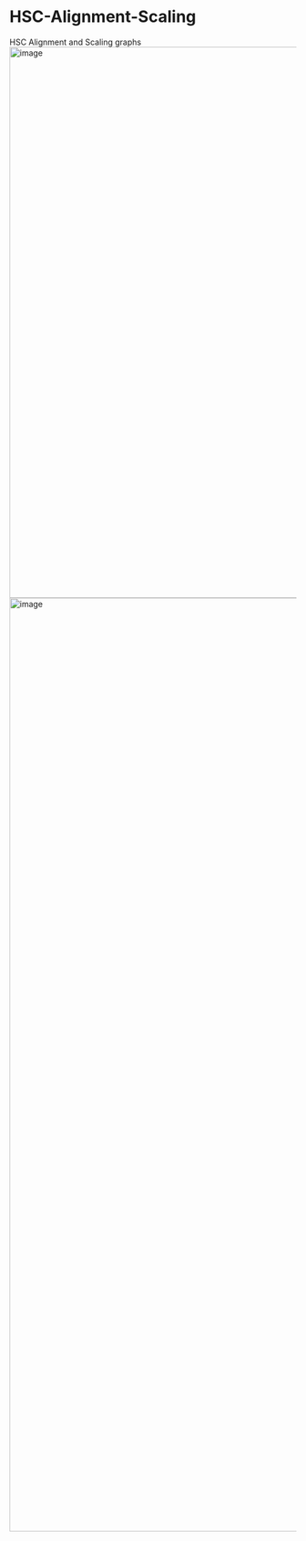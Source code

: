 # HSC-Alignment-Scaling
HSC Alignment and Scaling graphs
<img width="1920" height="967" alt="image" src="https://github.com/user-attachments/assets/fe8cb663-38f2-4fa0-af75-a0842de293dd" />
<img width="2127" height="1638" alt="image" src="https://github.com/user-attachments/assets/4647d478-9f15-4474-ac40-8b72ce20a75d" />
